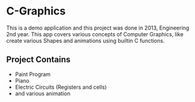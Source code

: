 # C-Graphics

This is a demo application and this project was done in 2013, Engineering 2nd year. This app covers various concepts of Computer Graphics, like create various Shapes and animations using builtin C functions.


## Project Contains
- Paint Program
- Piano
- Electric Circuits (Registers and cells)
- and various animation

